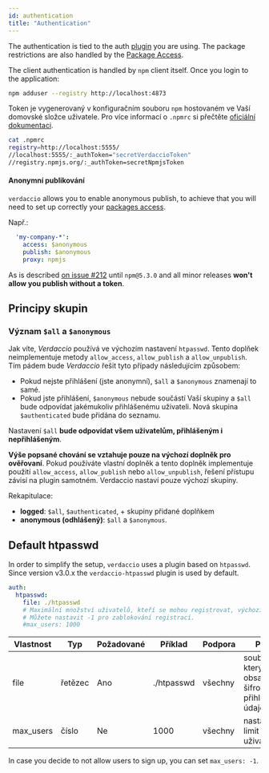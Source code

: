 ```yaml
---
id: authentication
title: "Authentication"
---
```


The authentication is tied to the auth [plugin](plugins.md) you are using. The package restrictions are also handled by the [Package Access](packages.md).

The client authentication is handled by `npm` client itself. Once you login to the application:

```bash
npm adduser --registry http://localhost:4873
```

Token je vygenerovaný v konfiguračním souboru `npm` hostovaném ve Vaší domovské složce uživatele. Pro více informací o `.npmrc` si přečtěte [oficiální dokumentaci](https://docs.npmjs.com/files/npmrc).

```bash
cat .npmrc
registry=http://localhost:5555/
//localhost:5555/:_authToken="secretVerdaccioToken"
//registry.npmjs.org/:_authToken=secretNpmjsToken
```

#### Anonymní publikování

`verdaccio` allows you to enable anonymous publish, to achieve that you will need to set up correctly your [packages access](packages.md).

Např.:

```yaml
  'my-company-*':
    access: $anonymous
    publish: $anonymous
    proxy: npmjs
```

As is described [on issue #212](https://github.com/verdaccio/verdaccio/issues/212#issuecomment-308578500) until `npm@5.3.0` and all minor releases **won't allow you publish without a token**.

## Principy skupin

### Význam `$all` a `$anonymous`

Jak víte, *Verdaccio* používá ve výchozím nastavení `htpasswd`. Tento doplňek neimplementuje metody `allow_access`, `allow_publish` a `allow_unpublish`. Tím pádem bude *Verdaccio* řešit tyto případy následujícím způsobem:

* Pokud nejste přihlášení (jste anonymní), `$all` a `$anonymous` znamenají to samé.
* Pokud jste přihlášení, `$anonymous` nebude součástí Vaší skupiny a `$all` bude odpovídat jakémukoliv přihlášenému uživateli. Nová skupina `$authenticated` bude přidána do seznamu.

Nastavení `$all` **bude odpovídat všem uživatelům, přihlášeným i nepřihlášeným**.

**Výše popsané chování se vztahuje pouze na výchozí doplněk pro ověřovaní**. Pokud používáte vlastní doplněk a tento doplněk implementuje použití `allow_access`, `allow_publish` nebo `allow_unpublish`, řešení přístupu závisí na plugin samotném. Verdaccio nastaví pouze výchozí skupiny.

Rekapitulace:

* **logged**: `$all`, `$authenticated`, + skupiny přidané doplňkem
* **anonymous (odhlášený)**: `$all` a `$anonymous`.

## Default htpasswd

In order to simplify the setup, `verdaccio` uses a plugin based on `htpasswd`. Since version v3.0.x the `verdaccio-htpasswd` plugin is used by default.

```yaml
auth:
  htpasswd:
    file: ./htpasswd
    # Maximální množství uživatelů, kteří se mohou registrovat, výchozí nastaveno na "+inf".
    # Můžete nastavit -1 pro zablokování registrací.
    #max_users: 1000
```

| Vlastnost | Typ     | Požadované | Příklad    | Podpora | Popis                                               |
| --------- | ------- | ---------- | ---------- | ------- | --------------------------------------------------- |
| file      | řetězec | Ano        | ./htpasswd | všechny | soubor, který obsahuje šifrované přihlašovací údaje |
| max_users | číslo   | Ne         | 1000       | všechny | nastavit limit uživatelů                            |

In case you decide to not allow users to sign up, you can set `max_users: -1`.